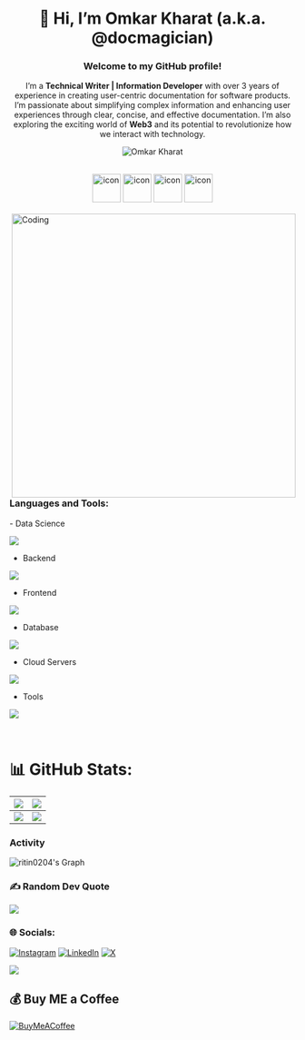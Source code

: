 <h1 align="center">👋 Hi, I’m Omkar Kharat (a.k.a. @docmagician)</h1>
<h3 align="center">Welcome to my GitHub profile!</h3>
<p align="center">I’m a <b>Technical Writer | Information Developer</b> with over 3 years of experience in creating user-centric documentation for software products. I’m passionate about simplifying complex information and enhancing user experiences through clear, concise, and effective documentation. I’m also exploring the exciting world of <b>Web3</b> and its potential to revolutionize how we interact with technology.</p>
<p align="center"> 
 <img src="https://komarev.com/ghpvc/?username=docmagician&label=Profile%20views&color=0e75b6&style=flat" alt="Omkar Kharat" /> 
</p>

<br>

<div align="center">
  <img src="https://techstack-generator.vercel.app/aws-icon.svg" alt="icon" width="50" height="50" />
  <img src="https://techstack-generator.vercel.app/github-icon.svg" alt="icon" width="50" height="50" />
  <img src="https://techstack-generator.vercel.app/restapi-icon.svg" alt="icon" width="50" height="50" />
  <img src="https://techstack-generator.vercel.app/docker-icon.svg" alt="icon" width="50" height="50" />
</div>

<br>
<img align="right" alt="Coding" width="500" src="https://user-images.githubusercontent.com/74038190/229223263-cf2e4b07-2615-4f87-9c38-e37600f8381a.gif">

<h3 align="left">Languages and Tools:</h3>
- Data Science
<p align="left">
  <a href="https://skillicons.dev">
    <img src="https://skillicons.dev/icons?i=pytorch,tensorflow,sklearn" />
  </a>
</p>

- Backend
<p align="left">
  <a href="https://skillicons.dev">
    <img src="https://skillicons.dev/icons?i=java,nodejs,py,flask,fastapi,django" />
  </a>
</p>

- Frontend
<p align="left">
  <a href="https://skillicons.dev">
    <img src="https://skillicons.dev/icons?i=js,react,redux,materialui,bootstrap,scss" />
  </a>
</p>

- Database
<p align="left">
  <a href="https://skillicons.dev">
    <img src="https://skillicons.dev/icons?i=mongodb,mysql,postgresql" />
  </a>
</p>

- Cloud Servers
<p align="left">
  <a href="https://skillicons.dev">
    <img src="https://skillicons.dev/icons?i=aws,firebase" />
  </a>
</p>

- Tools
<p align="left">
  <a href="https://skillicons.dev">
    <img src="https://skillicons.dev/icons?i=git,github,docker,vscode,postman,linux" />
  </a>
</p>

<br/>


# 📊 GitHub Stats:
| ![](https://github-readme-stats.vercel.app/api?username=ritin0204&theme=radical&hide_border=false&include_all_commits=false&count_private=false)<br/> | ![](https://github-readme-streak-stats.herokuapp.com/?user=ritin0204&theme=radical&hide_border=false)<br/> |
| --------------------------------------------------------------------------------------------------------------------------------- | ----------------------------------------------------------------------------------------------------------------------------------------------------------------------------------------------------------------- |
| ![](https://github-readme-stats.vercel.app/api/top-langs/?username=ritin0204&theme=radical&hide_border=false&include_all_commits=false&count_private=false&layout=compact)   |  ![](https://github-contributor-stats.vercel.app/api?username=ritin0204&limit=5&theme=radical&combine_all_yearly_contributions=true) |


### Activity

![ritin0204's Graph](https://github-readme-activity-graph.vercel.app/graph?username=ritin0204&custom_title=Ritin's%20GitHub%20Activity%20Graph&bg_color=0D1117&color=12de4c&line=12de4c&point=12de4c&area_color=FFFFFF&title_color=FFFFFF&area=true)

### ✍️ Random Dev Quote
![](https://quotes-github-readme.vercel.app/api?type=horizontal&theme=dark)


### 🌐 Socials:
[![Instagram](https://img.shields.io/badge/Instagram-%23E4405F.svg?logo=Instagram&logoColor=white)](https://instagram.com/ritin_tiwari) [![LinkedIn](https://img.shields.io/badge/LinkedIn-%230077B5.svg?logo=linkedin&logoColor=white)](https://linkedin.com/in/ritin-tiwari) [![X](https://img.shields.io/badge/X-black.svg?logo=X&logoColor=white)](https://x.com/RitinTiwari) 

<!--
### 😂 Random Dev Meme
<img src='https://randommeme-five.vercel.app/' style="height: 400px;"/>

---
-->

[![](https://visitcount.itsvg.in/api?id=ritin0204&icon=0&color=3)](https://visitcount.itsvg.in)

## 💰 Buy ME a Coffee
[![BuyMeACoffee](https://img.shields.io/badge/Buy%20Me%20a%20Coffee-ffdd00?style=for-the-badge&logo=buy-me-a-coffee&logoColor=black)](https://buymeacoffee.com/ritintiwari) 

  
<!-- Proudly created with GPRM ( https://gprm.itsvg.in ) -->
